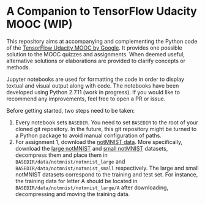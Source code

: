 A Companion to TensorFlow Udacity MOOC (WIP)
==========================================================================================

This repository aims at accompanying and complementing the Python code of the
[TensorFlow Udacity MOOC by Google](https://www.udacity.com/course/viewer#!/c-ud730). It provides one possible solution to
the MOOC quizzes and assignments. When deemed useful, alternative solutions or elaborations are provided to clarify
concepts or methods.

Jupyter notebooks are used for formatting the code in order to display textual and visual output along with code. The
notebooks have been developed using Python 2.7.11 (work in progress). If you would like to recommend any improvements, feel
free to open a PR or issue.

Before getting started, two steps need to be taken:

1. Every notebook sets `BASEDIR`. You need to set `BASEDIR` to the root of your cloned git repository. In the future, this
  git repository might be turned to a Python package to avoid manual configuration of paths.
2. For assignment 1, download the [notMNIST data](http://yaroslavvb.blogspot.co.uk/2011/09/notmnist-dataset.htmlS).
  More specifically, download the [large notMNIST](http://yaroslavvb.com/upload/notMNIST/notMNIST_large.tar.gz) and
  [small notMNIST](notMNIST_small.tar.gz) datasets, decompress them and place them in
  `BASEDIR/data/notmnist/notmnist_large` and `BASEDIR/data/notmnist/notmnist_small` respectively. The large and small
  notMNIST datasets correspond to the training and test set. For instance, the training data for letter A should be located
  in `BASEDIR/data/notmnist/notmnist_large/A` after downloading, decompressing and moving the training data.

